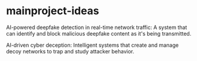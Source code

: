 # mainproject-ideas


AI-powered deepfake detection in real-time network traffic: A system that can identify and block malicious deepfake content as it's being transmitted.

AI-driven cyber deception: Intelligent systems that create and manage decoy networks to trap and study attacker behavior.
